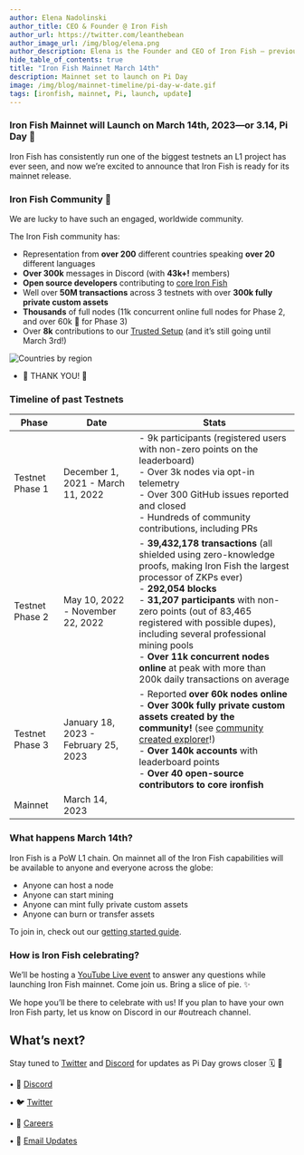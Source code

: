 ```yaml
---
author: Elena Nadolinski
author_title: CEO & Founder @ Iron Fish
author_url: https://twitter.com/leanthebean
author_image_url: /img/blog/elena.png
author_description: Elena is the Founder and CEO of Iron Fish — previously worked at Airbnb, Tilt, and Microsoft. Fell down the cryptocurrency rabbit hole in 2017. Really didn't want her insurance to know she eats pizza.
hide_table_of_contents: true
title: "Iron Fish Mainnet March 14th"
description: Mainnet set to launch on Pi Day
image: /img/blog/mainnet-timeline/pi-day-w-date.gif
tags: [ironfish, mainnet, Pi, launch, update]
---
```



### Iron Fish Mainnet will Launch on March 14th, 2023—or 3.14, Pi Day 🍰

Iron Fish has consistently run one of the biggest testnets an L1 project has ever seen, and now we’re excited to announce that Iron Fish is ready for its mainnet release.

### Iron Fish Community 💖

We are lucky to have such an engaged, worldwide community.

The Iron Fish community has:

-   Representation from **over 200** different countries speaking **over 20** different languages
-   **Over 300k** messages in Discord (with **43k+!** members)
-   **Open source developers** contributing to [core Iron Fish](https://github.com/iron-fish/ironfish)
-   Well over **50M transactions** across 3 testnets with over **300k fully private custom assets**
-   **Thousands** of full nodes (11k concurrent online full nodes for Phase 2, and over 60k 🫣 for Phase 3)
-   Over **8k** contributions to our [Trusted Setup](https://ironfish.network/blog/2023/02/13/trusted-setup-ceremony) (and it’s still going until March 3rd!)

![Countries by region](/img/blog/mainnet-timeline/countries-hires.png)

- 🙌 THANK YOU! 🙌

### Timeline of past Testnets
| Phase | Date | Stats |
|---|---|---|
| Testnet Phase 1 | December 1, 2021 - March 11, 2022 | - 9k participants (registered users with non-zero points on the leaderboard) <br />  - Over 3k nodes via opt-in telemetry <br />  - Over 300 GitHub issues reported and closed<br /> - Hundreds of community contributions, including PRs |
| Testnet Phase 2 | May 10, 2022 - November 22, 2022 | - **39,432,178 transactions** (all shielded using zero-knowledge proofs, making Iron Fish the largest processor of ZKPs ever) <br /> - **292,054 blocks** <br /> - **31,207 participants** with non-zero points (out of 83,465 registered with possible dupes), including several professional mining pools <br /> - **Over 11k concurrent nodes online** at peak with more than 200k daily transactions on average |
| Testnet Phase 3 | January 18, 2023 - February 25, 2023 | - Reported **over 60k nodes online** <br /> - **Over 300k fully private custom assets created by the community!** (see [community created explorer](http://www.oreoscan.info/en/assets)!) <br /> - **Over 140k accounts** with leaderboard points <br /> - **Over 40 open-source contributors to core ironfish** |
| Mainnet | March 14, 2023 |  |                                                                                                                                                                                                                                                                                                                                                                                |
### What happens March 14th?

Iron Fish is a PoW L1 chain. On mainnet all of the Iron Fish capabilities will be available to anyone and everyone across the globe:

-   Anyone can host a node
-   Anyone can start mining
-   Anyone can mint fully private custom assets
-   Anyone can burn or transfer assets

To join in, check out our [getting started guide](https://www.ironfish.network/docs/onboarding/iron-fish-tutorial).

### How is Iron Fish celebrating?

We’ll be hosting a [YouTube Live event](https://youtube.com/live/G5nVp5r0EuE?feature=share) to answer any questions while launching Iron Fish mainnet. Come join us. Bring a slice of pie. ✨

We hope you’ll be there to celebrate with us! If you plan to have your own Iron Fish party, let us know on Discord in our #outreach channel.

## What’s next?

Stay tuned to [Twitter](https://twitter.com/ironfishcrypto) and [Discord](https://discord.ironfish.network/) for updates as Pi Day grows closer 🗓️ 👀

• 🎤 [Discord](https://discord.ironfish.network)

• 🐦 [Twitter](https://twitter.com/ironfishcrypto)

• 🚀 [Careers](https://ironfish.network/careers)

• 📧 [Email Updates](https://ironfish.network/#email-signup)

